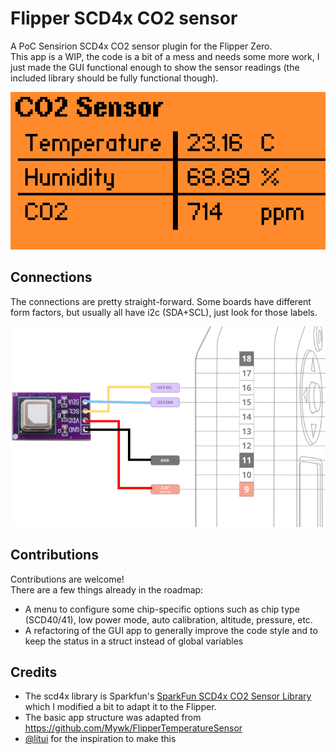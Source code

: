 # Flipper SCD4x CO2 sensor

A PoC Sensirion SCD4x CO2 sensor plugin for the Flipper Zero.    
This app is a WIP, the code is a bit of a mess and needs some more work, I just made the GUI functional enough to show the sensor readings (the included library should be fully functional though).    

![Screenshot](/images/flipper_screenshot.png)
## Connections
The connections are pretty straight-forward. Some boards have different form factors, but usually all have i2c (SDA+SCL), just look for those labels.    

![Connections](/images/SCD4x_gpio_0.5x.png)
## Contributions
Contributions are welcome!    
There are a few things already in the roadmap:
* A menu to configure some chip-specific options such as chip type (SCD40/41), low power mode, auto calibration, altitude, pressure, etc.
* A refactoring of the GUI app to generally improve the code style and to keep the status in a struct instead of global variables
## Credits
* The scd4x library is Sparkfun's [SparkFun SCD4x CO2 Sensor Library](https://github.com/sparkfun/SparkFun_SCD4x_Arduino_Library) which I modified a bit to adapt it to the Flipper.
* The basic app structure was adapted from https://github.com/Mywk/FlipperTemperatureSensor
* [@litui](https://twitter.com/litui) for the inspiration to make this
